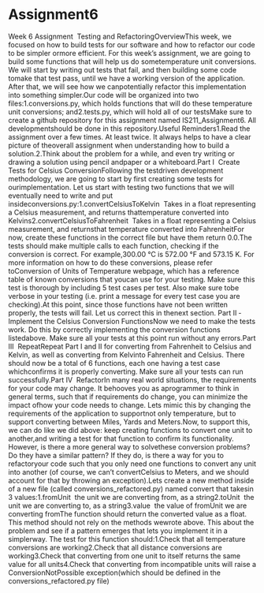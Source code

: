 # Assignment6


Week 6 Assignment ­ Testing and RefactoringOverviewThis week, we focused on how to build tests for our software and how to refactor our code to be simpler ormore efficient. For this week’s assignment, we are going to build some functions that will help us do sometemperature unit conversions. We will start by writing out tests that fail, and then building some code tomake that test pass, until we have a working version of the application. After that, we will see how we canpotentially refactor this implementation into something simpler.Our code will be organized into two files:1.conversions.py, which holds functions that will do these temperature unit conversions; and2.tests.py, which will hold all of our testsMake sure to create a github repository for this assignment named IS211_Assignment6. All developmentshould be done in this repository.Useful Reminders1.Read the assignment over a few times. At least twice. It always helps to have a clear picture of theoverall assignment when understanding how to build a solution.2.Think about the problem for a while, and even try writing or drawing a solution using pencil andpaper or a whiteboard.Part I ­ Create Tests for Celsius ConversionFollowing the test­driven development methodology, we are going to start by first creating some tests for ourimplementation. Let us start with testing two functions that we will eventually need to write and put insideconversions.py:1.convertCelsiusToKelvin ­ Takes in a float representing a Celsius measurement, and returns thattemperature converted into Kelvins2.convertCelsiusToFahrenheit ­ Takes in a float representing a Celsius measurement, and returnsthat temperature converted into FahrenheitFor now, create these functions in the correct file but have them return 0.0.The tests should make multiple calls to each function, checking if the conversion is correct. For example,300.00 °C is 572.00 °F and 573.15 K. For more information on how to do these conversions, please refer toConversion of Units of Temperature webpage, which has a reference table of known conversions that youcan use for your testing. Make sure this test is thorough by including 5 test cases per test. Also make sure tobe verbose in your testing (i.e. print a message for every test case you are checking).At this point, since those functions have not been written properly, the tests will fail. Let us correct this in thenext section.
Part II ­ Implement the Celsius Conversion FunctionsNow we need to make the tests work. Do this by correctly implementing the conversion functions listedabove. Make sure all your tests at this point run without any errors.Part III ­ RepeatRepeat Part I and II for converting from Fahrenheit to Celsius and Kelvin, as well as converting from Kelvinto Fahrenheit and Celsius.  There should now be a total of 6 functions, each one having a test case whichconfirms it is properly converting. Make sure all your tests can run successfully.Part IV ­ RefactorIn many real world situations, the requirements for your code may change. It behooves you as aprogrammer to think in general terms, such that if requirements do change, you can minimize the impact ofhow your code needs to change. Lets mimic this by changing the requirements of the application to supportnot only temperature, but to support converting between Miles, Yards and Meters.Now, to support this, we can do like we did above: keep creating functions to convert one unit to another,and writing a test for that function to confirm its functionality. However, is there a more general way to solvethese conversion problems? Do they have a similar pattern? If they do, is there a way for you to refactoryour code such that you only need one functions to convert any unit into another (of course, we can’t convertCelsius to Meters, and we should account for that by throwing an exception).Lets create a new method inside of a new file (called conversions_refactored.py) named convert that takesin 3 values:1.fromUnit ­ the unit we are converting from, as a string2.toUnit ­ the unit we are converting to, as a string3.value ­ the value of fromUnit we are converting fromThe function should return the converted value as a float. This method should not rely on the methods wewrote above. This about the problem and see if a pattern emerges that lets you implement it in a simplerway. The test for this function should:1.Check that all temperature conversions are working2.Check that all distance conversions are working3.Check that converting from one unit to itself returns the same value for all units4.Check that converting from incompatible units will raise a ConversionNotPossible exception(which should be defined in the conversions_refactored.py file)
